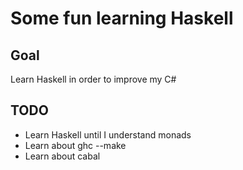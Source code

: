 # Some fun learning Haskell

## Goal
Learn Haskell in order to improve my C#

## TODO
* Learn Haskell until I understand monads
* Learn about ghc --make
* Learn about cabal

